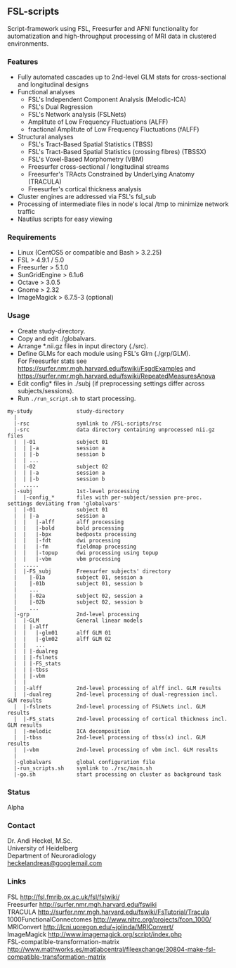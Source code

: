 ## FSL-scripts

Script-framework using FSL, Freesurfer and AFNI functionality for automatization and high-throughput processing of MRI data in clustered environments.

### Features

* Fully automated cascades up to 2nd-level GLM stats for cross-sectional and longitudinal designs  
* Functional analyses  
    - FSL's Independent Component Analysis (Melodic-ICA)  
    - FSL's Dual Regression  
    - FSL's Network analysis (FSLNets)  
    - Amplitute of Low Frequency Fluctuations (ALFF)  
    - fractional Amplitute of Low Frequency Fluctuations (fALFF)  
* Structural analyses  
    - FSL's Tract-Based Spatial Statistics (TBSS)  
    - FSL's Tract-Based Spatial Statistics (crossing fibres) (TBSSX)  
    - FSL's Voxel-Based Morphometry (VBM)  
    - Freesurfer cross-sectional / longitudinal streams  
    - Freesurfer's TRActs Constrained by UnderLying Anatomy (TRACULA)  
    - Freesurfer's cortical thickness analysis  
* Cluster engines are addressed via FSL's fsl_sub  
* Processing of intermediate files in node's local /tmp to minimize network traffic  
* Nautilus scripts for easy viewing  

### Requirements

* Linux (CentOS5 or compatible and Bash > 3.2.25)  
* FSL > 4.9.1 / 5.0  
* Freesurfer > 5.1.0 
* SunGridEngine > 6.1u6  
* Octave > 3.0.5  
* Gnome > 2.32  
* ImageMagick > 6.7.5-3 (optional)  

### Usage

* Create study-directory.  
* Copy and edit ./globalvars.  
* Arrange *.nii.gz files in input directory (./src).  
* Define GLMs for each module using FSL's Glm (./grp/GLM).  
  For Freesurfer stats see https://surfer.nmr.mgh.harvard.edu/fswiki/FsgdExamples and  
                           https://surfer.nmr.mgh.harvard.edu/fswiki/RepeatedMeasuresAnova
* Edit config* files in ./subj (if preprocessing settings differ across subjects/sessions).  
* Run ```./run_script.sh``` to start processing.  

```
my-study              study-directory
  |
  |-rsc               symlink to /FSL-scripts/rsc
  |-src               data directory containing unprocessed nii.gz files
  |  |-01             subject 01
  |  | |-a            session a
  |  | |-b            session b
  |  | ...
  |  |-02             subject 02
  |  | |-a            session a
  |  | |-b            session b
  |  .....
  |-subj              1st-level processing
  |  |-config_*       files with per-subject/session pre-proc. settings deviating from 'globalvars'
  |  |-01             subject 01
  |  | |-a            session a
  |  |   |-alff       alff processing
  |  |   |-bold       bold processing
  |  |   |-bpx        bedpostx processing
  |  |   |-fdt        dwi processing
  |  |   |-fm         fieldmap processing
  |  |   |-topup      dwi processing using topup
  |  |   |-vbm        vbm processing
  |  .....
  |  |-FS_subj        Freesurfer subjects' directory
  |    |-01a          subject 01, session a
  |    |-01b          subject 01, session b
  |    ...
  |    |-02a          subject 02, session a
  |    |-02b          subject 02, session b
  |    ...
  |-grp               2nd-level processing
  |  |-GLM            General linear models
  |  | |-alff
  |  |   |-glm01      alff GLM 01
  |  |   |-glm02      alff GLM 02
  |  |   ...
  |  | |-dualreg
  |  | |-fslnets
  |  | |-FS_stats
  |  | |-tbss
  |  | |-vbm
  |  |
  |  |-alff           2nd-level processing of alff incl. GLM results
  |  |-dualreg        2nd-level processing of dual-regression incl. GLM results
  |  |-fslnets        2nd-level processing of FSLNets incl. GLM results
  |  |-FS_stats       2nd-level processing of cortical thickness incl. GLM results
  |  |-melodic        ICA decomposition
  |  |-tbss           2nd-level processing of tbss(x) incl. GLM results
  |  |-vbm            2nd-level processing of vbm incl. GLM results
  |      
  |-globalvars        global configuration file
  |-run_scripts.sh    symlink to ./rsc/main.sh
  |-go.sh             start processing on cluster as background task
```  
 
### Status

Alpha

### Contact

Dr. Andi Heckel, M.Sc.  
University of Heidelberg  
Department of Neuroradiology  
heckelandreas@googlemail.com  

### Links

FSL http://fsl.fmrib.ox.ac.uk/fsl/fslwiki/  
Freesurfer http://surfer.nmr.mgh.harvard.edu/fswiki  
TRACULA http://surfer.nmr.mgh.harvard.edu/fswiki/FsTutorial/Tracula  
1000FunctionalConnectomes http://www.nitrc.org/projects/fcon_1000/  
MRIConvert http://lcni.uoregon.edu/~jolinda/MRIConvert/  
ImageMagick http://www.imagemagick.org/script/index.php  
FSL-compatible-transformation-matrix http://www.mathworks.es/matlabcentral/fileexchange/30804-make-fsl-compatible-transformation-matrix  


